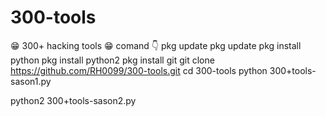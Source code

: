 # 300-tools
😁
300+ hacking tools 
😁 comand 👇
pkg update
pkg update
pkg install python
pkg install python2 
pkg install git
git clone https://github.com/RH0099/300-tools.git
cd 300-tools
python 300+tools-sason1.py

python2 300+tools-sason2.py

